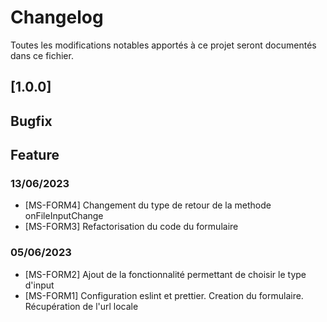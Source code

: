 # Changelog

Toutes les modifications notables apportés à ce projet seront documentés dans ce fichier.

## [1.0.0]

## Bugfix

## Feature

### 13/06/2023

- [MS-FORM4] Changement du type de retour de la methode onFileInputChange
- [MS-FORM3] Refactorisation du code du formulaire

### 05/06/2023

- [MS-FORM2] Ajout de la fonctionnalité permettant de choisir le type d'input
- [MS-FORM1] Configuration eslint et prettier. Creation du formulaire. Récupération de l'url locale